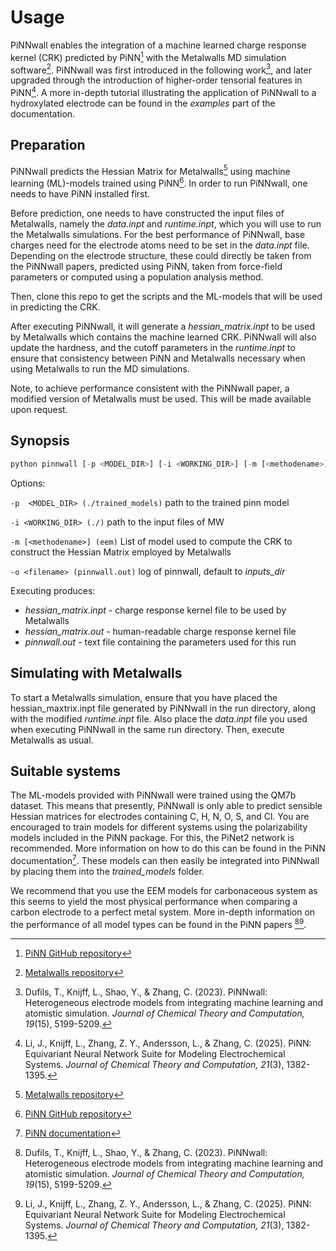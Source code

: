# Usage

PiNNwall enables the integration of a machine learned charge response kernel (CRK) predicted by PiNN[^1] with the Metalwalls MD simulation software[^2]. PiNNwall was first introduced in the following work[^3], and later upgraded through the introduction of higher-order tensorial features in PiNN[^4]. A more in-depth tutorial illustrating the application of PiNNwall to a hydroxylated electrode can be found in the *examples* part of the documentation.

## Preparation

PiNNwall predicts the Hessian Matrix for Metalwalls[^2] using machine learning (ML)-models trained using PiNN[^1]. In order to run PiNNwall, one needs to have PiNN installed first.

Before prediction, one needs to have constructed the input files of Metalwalls, namely the *data.inpt* and *runtime.inpt*, which you will use to run the Metalwalls simulations. For the best performance of PiNNwall, base charges need for the electrode atoms need to be set in the *data.inpt* file. Depending on the electrode structure, these could directly be taken from the PiNNwall papers, predicted using PiNN, taken from force-field parameters or computed using a population analysis method.

Then, clone this repo to get the scripts and the ML-models that will be used in predicting the CRK.

After executing PiNNwall, it will generate a *hessian_matrix.inpt* to be used by Metalwalls which contains the machine learned CRK. PiNNwall will also update the hardness, and the cutoff parameters in the *runtime.inpt* to ensure that consistency between PiNN and Metalwalls necessary when using Metalwalls to run the MD simulations.

Note, to achieve performance consistent with the PiNNwall paper, a modified version of Metalwalls must be used. This will be made available upon request.

## Synopsis

```python
python pinnwall [-p <MODEL_DIR>] [-i <WORKING_DIR>] [-m [<methodename>]] [-o <filename>]
```

Options:

`-p  <MODEL_DIR> (./trained_models)`
path to the trained pinn model

`-i <WORKING_DIR> (./)`
path to the input files of MW

`-m [<methodename>] (eem)`
List of model used to compute the CRK to construct the Hessian Matrix employed by Metalwalls

`-o <filename> (pinnwall.out)`
log of pinnwall, default to *inputs_dir*

Executing produces:

- *hessian_matrix.inpt* - charge response kernel file to be used by Metalwalls
- *hessian_matrix.out* - human-readable charge response kernel file
- *pinnwall.out* - text file containing the parameters used for this run

## Simulating with Metalwalls

To start a Metalwalls simulation, ensure that you have placed the hessian_maxtrix.inpt file generated by PiNNwall in the run directory, along with the modified *runtime.inpt* file. Also place the *data.inpt* file you used when executing PiNNwall in the same run directory. Then, execute Metalwalls as usual.

## Suitable systems

The ML-models provided with PiNNwall were trained using the QM7b dataset. This means that presently, PiNNwall is only able to predict sensible Hessian matrices for electrodes containing C, H, N, O, S, and Cl. You are encouraged to train models for different systems using the polarizability models included in the PiNN package. For this, the PiNet2 network is recommended. More information on how to do this can be found in the PiNN documentation[^5]. These models can then easily be integrated into PiNNwall by placing them into the *trained_models* folder.

We recommend that you use the EEM models for carbonaceous system as this seems to yield the most physical performance when comparing a carbon electrode to a perfect metal system. More in-depth information on the performance of all model types can be found in the PiNN papers [^3][^4].

[^1]: [PiNN GitHub repository](https://github.com/Teoroo-CMC/PiNN)
[^2]: [Metalwalls repository](https://gitlab.com/ampere2/metalwalls)
[^3]: Dufils, T., Knijff, L., Shao, Y., & Zhang, C. (2023). PiNNwall: Heterogeneous electrode models from integrating machine learning and atomistic simulation. *Journal of Chemical Theory and Computation, 19*(15), 5199-5209.
[^4]: Li, J., Knijff, L., Zhang, Z. Y., Andersson, L., & Zhang, C. (2025). PiNN: Equivariant Neural Network Suite for Modeling Electrochemical Systems. *Journal of Chemical Theory and Computation, 21*(3), 1382-1395.
[^5]: [PiNN documentation](https://teoroo-cmc.github.io/PiNN)
